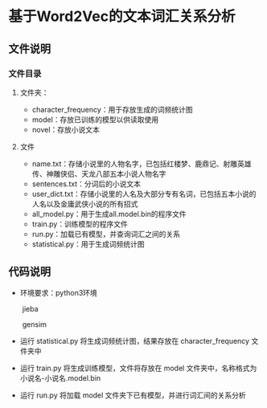 # 基于Word2Vec的文本词汇关系分析

## 文件说明

### 文件目录

1. 文件夹：
   - character_frequency：用于存放生成的词频统计图
   - model：存放已训练的模型以供读取使用
   - novel：存放小说文本

2. 文件
   - name.txt：存储小说里的人物名字，已包括红楼梦、鹿鼎记、射雕英雄传、神雕侠侣、天龙八部五本小说人物名字
   - sentences.txt：分词后的小说文本
   - user_dict.txt：存储小说里的人名及大部分专有名词，已包括五本小说的人名以及金庸武侠小说的所有招式
   - all_model.py：用于生成all.model.bin的程序文件
   - train.py：训练模型的程序文件
   - run.py：加载已有模型，并查询词汇之间的关系
   - statistical.py：用于生成词频统计图

## 代码说明

- 环境要求：python3环境

  ​					jieba

  ​					gensim

- 运行 statistical.py 将生成词频统计图，结果存放在 character_frequency 文件夹中

- 运行 train.py 将生成训练模型，文件将存放在 model 文件夹中，名称格式为小说名-小说名.model.bin

-  运行 run.py 将加载 model 文件夹下已有模型，并进行词汇间的关系分析

